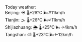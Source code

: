 Today weather:  
Beijing: ☀️   🌡️+28°C 🌬️↗11km/h  
Tianjin: 🌫  🌡️+26°C 🌬️↙11km/h  
Shijiazhuang: 🌦   🌡️+25°C 🌬️→4km/h  
Tangshan: ⛅️  🌡️+23°C 🌬️←12km/h  
